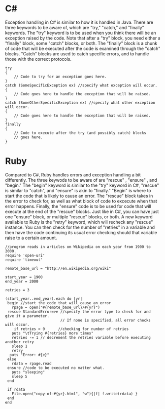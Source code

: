 # C# 
Exception handling in C# is similar to how it is handled in Java. There are three keywords to be aware of, which are "try," "catch," and "finally" keywords. The "try" keyword is to be used when you think there will be an exception raised by the code. Note that after a "try" block, you need either a "finally" block, some "catch" blocks, or both. The "finally" block is a chunk of code that will be executed after the code is examined through the "catch" blocks. "Catch" blocks are used to catch specific errors, and to handle those with the correct protocols. 


    try
    {
        // Code to try for an exception goes here.
    }
    catch (SomeSpecificException ex) //specify what exception will occur. 
    {
        // Code goes here to handle the exception that will be raised.
    }
    catch (SomeOtherSpecificException ex) //specify what other exception will occur. 
    {
        // Code goes here to handle the exception that will be raised.
    }
    finally
    {
        // Code to execute after the try (and possibly catch) blocks 
        // goes here.
    }
    

# Ruby
Compared to C#, Ruby handles errors and exception handling a bit differently.  The three keywods to be aware of are "rescue" , "ensure" , and "begin." The "begin" keyword is similar to the "try" keyword in C#, "rescue" is similar to "catch", and "ensure" is akin to "finally." "Begin" is where to start the code that is likely to cause an error. The "rescue" block takes in the error to check for, as well as what block of code to excecute when that error happens. Finally, the "ensure" code is to be used for code that will execute at the end of the "rescue" blocks. Just like in C#, you can have just one "ensure" block, or multiple "rescue" blocks, or both. A new keyword available to Ruby is the "retry" keyword, which will recheck any "rescue" instance. You can then check for the number of "retries" in a variable and then have the code continuing its usual error checking should that variable raise to a certain amount. 

    //program reads in articles on Wikipedia on each year from 1900 to 2000. 
    require 'open-uri'
    require 'timeout'

    remote_base_url = "http://en.wikipedia.org/wiki"

    start_year = 1900
    end_year = 2000
    
    retries = 3

    (start_year..end_year).each do |yr|
     begin //start the code that will cause an error
       rpage = open("#{remote_base_url}/#{yr}")
     rescue StandardError=>e //specify the error type to check for and give it a parameter. 
                             // If none is specified, all error checks will occur.
        if retries > 0      //checking for number of retries
       puts "\tTrying #{retries} more times"
       retries -= 1 // decrement the retries variable before executing another retry
       sleep 1
       retry
      puts "Error: #{e}"
     else
       rdata = rpage.read
     ensure //code to be executed no matter what. 
       puts "sleeping"
       sleep 5
     end

     if rdata
       File.open("copy-of-#{yr}.html", "w"){|f| f.write(rdata) }
     end
    end   
    
    
    
    
